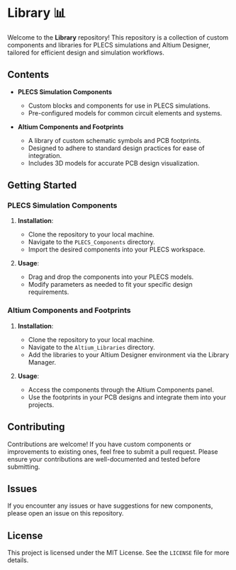 # Library 📊

Welcome to the **Library** repository! This repository is a collection of custom components and libraries for PLECS simulations and Altium Designer, tailored for efficient design and simulation workflows.

## Contents

- **PLECS Simulation Components**
  - Custom blocks and components for use in PLECS simulations.
  - Pre-configured models for common circuit elements and systems.

- **Altium Components and Footprints**
  - A library of custom schematic symbols and PCB footprints.
  - Designed to adhere to standard design practices for ease of integration.
  - Includes 3D models for accurate PCB design visualization.


## Getting Started

### PLECS Simulation Components

1. **Installation**: 
   - Clone the repository to your local machine.
   - Navigate to the `PLECS_Components` directory.
   - Import the desired components into your PLECS workspace.

2. **Usage**:
   - Drag and drop the components into your PLECS models.
   - Modify parameters as needed to fit your specific design requirements.

### Altium Components and Footprints

1. **Installation**:
   - Clone the repository to your local machine.
   - Navigate to the `Altium_Libraries` directory.
   - Add the libraries to your Altium Designer environment via the Library Manager.

2. **Usage**:
   - Access the components through the Altium Components panel.
   - Use the footprints in your PCB designs and integrate them into your projects.

## Contributing

Contributions are welcome! If you have custom components or improvements to existing ones, feel free to submit a pull request. Please ensure your contributions are well-documented and tested before submitting.

## Issues

If you encounter any issues or have suggestions for new components, please open an issue on this repository.

## License

This project is licensed under the MIT License. See the `LICENSE` file for more details.
